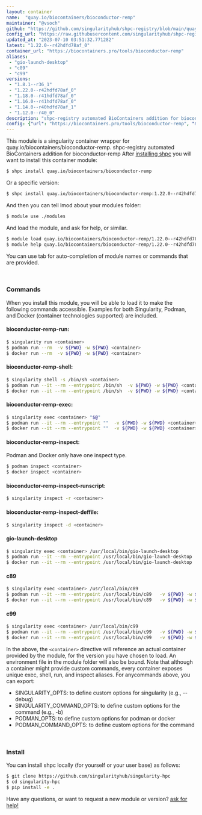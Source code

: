 ```yaml
---
layout: container
name:  "quay.io/biocontainers/bioconductor-remp"
maintainer: "@vsoch"
github: "https://github.com/singularityhub/shpc-registry/blob/main/quay.io/biocontainers/bioconductor-remp/container.yaml"
config_url: "https://raw.githubusercontent.com/singularityhub/shpc-registry/main/quay.io/biocontainers/bioconductor-remp/container.yaml"
updated_at: "2023-07-10 03:51:32.771282"
latest: "1.22.0--r42hdfd78af_0"
container_url: "https://biocontainers.pro/tools/bioconductor-remp"
aliases:
 - "gio-launch-desktop"
 - "c89"
 - "c99"
versions:
 - "1.8.1--r36_1"
 - "1.22.0--r42hdfd78af_0"
 - "1.18.0--r41hdfd78af_0"
 - "1.16.0--r41hdfd78af_0"
 - "1.14.0--r40hdfd78af_1"
 - "1.12.0--r40_0"
description: "shpc-registry automated BioContainers addition for bioconductor-remp"
config: {"url": "https://biocontainers.pro/tools/bioconductor-remp", "maintainer": "@vsoch", "description": "shpc-registry automated BioContainers addition for bioconductor-remp", "latest": {"1.22.0--r42hdfd78af_0": "sha256:fefc1f89a4495a4e09b76cbf0f790576aab8a6bd3640848824e58626ef140f24"}, "tags": {"1.8.1--r36_1": "sha256:2226aacfbc6f34f9f10250ad1769c872398e69ff992d9d91495ef85559b1090a", "1.22.0--r42hdfd78af_0": "sha256:fefc1f89a4495a4e09b76cbf0f790576aab8a6bd3640848824e58626ef140f24", "1.18.0--r41hdfd78af_0": "sha256:c315793bd906c0425039b0db2efcdbfa8d4d997ececb8203c1cefe55ccb65da5", "1.16.0--r41hdfd78af_0": "sha256:5a0fb53532fca22b5fcb79f6aa0bb092b7d34a6c6a9a37ea87879fde2f4d98cd", "1.14.0--r40hdfd78af_1": "sha256:d9532eea5657a721fec641a53b11c0d43f953900cf9579bd12c55a1ed31e614e", "1.12.0--r40_0": "sha256:22a0a85eb7b6011f9222500dcc12b05c38a5cc182c5993549b04574a7c80cb17"}, "docker": "quay.io/biocontainers/bioconductor-remp", "aliases": {"gio-launch-desktop": "/usr/local/bin/gio-launch-desktop", "c89": "/usr/local/bin/c89", "c99": "/usr/local/bin/c99"}}
---
```


This module is a singularity container wrapper for quay.io/biocontainers/bioconductor-remp.
shpc-registry automated BioContainers addition for bioconductor-remp
After [installing shpc](#install) you will want to install this container module:


```bash
$ shpc install quay.io/biocontainers/bioconductor-remp
```

Or a specific version:

```bash
$ shpc install quay.io/biocontainers/bioconductor-remp:1.22.0--r42hdfd78af_0
```

And then you can tell lmod about your modules folder:

```bash
$ module use ./modules
```

And load the module, and ask for help, or similar.

```bash
$ module load quay.io/biocontainers/bioconductor-remp/1.22.0--r42hdfd78af_0
$ module help quay.io/biocontainers/bioconductor-remp/1.22.0--r42hdfd78af_0
```

You can use tab for auto-completion of module names or commands that are provided.

<br>

### Commands

When you install this module, you will be able to load it to make the following commands accessible.
Examples for both Singularity, Podman, and Docker (container technologies supported) are included.

#### bioconductor-remp-run:

```bash
$ singularity run <container>
$ podman run --rm  -v ${PWD} -w ${PWD} <container>
$ docker run --rm  -v ${PWD} -w ${PWD} <container>
```

#### bioconductor-remp-shell:

```bash
$ singularity shell -s /bin/sh <container>
$ podman run --it --rm --entrypoint /bin/sh  -v ${PWD} -w ${PWD} <container>
$ docker run --it --rm --entrypoint /bin/sh  -v ${PWD} -w ${PWD} <container>
```

#### bioconductor-remp-exec:

```bash
$ singularity exec <container> "$@"
$ podman run --it --rm --entrypoint ""  -v ${PWD} -w ${PWD} <container> "$@"
$ docker run --it --rm --entrypoint ""  -v ${PWD} -w ${PWD} <container> "$@"
```

#### bioconductor-remp-inspect:

Podman and Docker only have one inspect type.

```bash
$ podman inspect <container>
$ docker inspect <container>
```

#### bioconductor-remp-inspect-runscript:

```bash
$ singularity inspect -r <container>
```

#### bioconductor-remp-inspect-deffile:

```bash
$ singularity inspect -d <container>
```


#### gio-launch-desktop

```bash
$ singularity exec <container> /usr/local/bin/gio-launch-desktop
$ podman run --it --rm --entrypoint /usr/local/bin/gio-launch-desktop   -v ${PWD} -w ${PWD} <container> -c " $@"
$ docker run --it --rm --entrypoint /usr/local/bin/gio-launch-desktop   -v ${PWD} -w ${PWD} <container> -c " $@"
```


#### c89

```bash
$ singularity exec <container> /usr/local/bin/c89
$ podman run --it --rm --entrypoint /usr/local/bin/c89   -v ${PWD} -w ${PWD} <container> -c " $@"
$ docker run --it --rm --entrypoint /usr/local/bin/c89   -v ${PWD} -w ${PWD} <container> -c " $@"
```


#### c99

```bash
$ singularity exec <container> /usr/local/bin/c99
$ podman run --it --rm --entrypoint /usr/local/bin/c99   -v ${PWD} -w ${PWD} <container> -c " $@"
$ docker run --it --rm --entrypoint /usr/local/bin/c99   -v ${PWD} -w ${PWD} <container> -c " $@"
```



In the above, the `<container>` directive will reference an actual container provided
by the module, for the version you have chosen to load. An environment file in the
module folder will also be bound. Note that although a container
might provide custom commands, every container exposes unique exec, shell, run, and
inspect aliases. For anycommands above, you can export:

 - SINGULARITY_OPTS: to define custom options for singularity (e.g., --debug)
 - SINGULARITY_COMMAND_OPTS: to define custom options for the command (e.g., -b)
 - PODMAN_OPTS: to define custom options for podman or docker
 - PODMAN_COMMAND_OPTS: to define custom options for the command

<br>

### Install

You can install shpc locally (for yourself or your user base) as follows:

```bash
$ git clone https://github.com/singularityhub/singularity-hpc
$ cd singularity-hpc
$ pip install -e .
```

Have any questions, or want to request a new module or version? [ask for help!](https://github.com/singularityhub/singularity-hpc/issues)